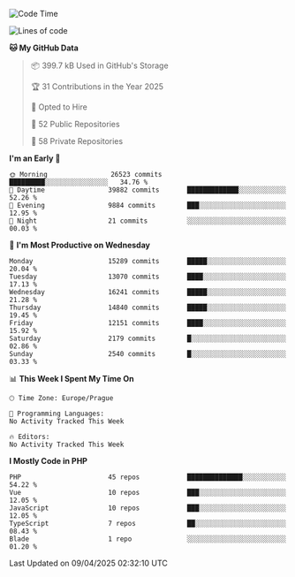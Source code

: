 <!--START_SECTION:waka-->
![Code Time](http://img.shields.io/badge/Code%20Time-1%2C584%20hrs%203%20mins-blue)

![Lines of code](https://img.shields.io/badge/From%20Hello%20World%20I%27ve%20Written-22.9%20million%20lines%20of%20code-blue)

**🐱 My GitHub Data** 

> 📦 399.7 kB Used in GitHub's Storage 
 > 
> 🏆 31 Contributions in the Year 2025
 > 
> 💼 Opted to Hire
 > 
> 📜 52 Public Repositories 
 > 
> 🔑 58 Private Repositories 
 > 
**I'm an Early 🐤** 

```text
🌞 Morning                26523 commits       █████████░░░░░░░░░░░░░░░░   34.76 % 
🌆 Daytime                39882 commits       █████████████░░░░░░░░░░░░   52.26 % 
🌃 Evening                9884 commits        ███░░░░░░░░░░░░░░░░░░░░░░   12.95 % 
🌙 Night                  21 commits          ░░░░░░░░░░░░░░░░░░░░░░░░░   00.03 % 
```
📅 **I'm Most Productive on Wednesday** 

```text
Monday                   15289 commits       █████░░░░░░░░░░░░░░░░░░░░   20.04 % 
Tuesday                  13070 commits       ████░░░░░░░░░░░░░░░░░░░░░   17.13 % 
Wednesday                16241 commits       █████░░░░░░░░░░░░░░░░░░░░   21.28 % 
Thursday                 14840 commits       █████░░░░░░░░░░░░░░░░░░░░   19.45 % 
Friday                   12151 commits       ████░░░░░░░░░░░░░░░░░░░░░   15.92 % 
Saturday                 2179 commits        █░░░░░░░░░░░░░░░░░░░░░░░░   02.86 % 
Sunday                   2540 commits        █░░░░░░░░░░░░░░░░░░░░░░░░   03.33 % 
```


📊 **This Week I Spent My Time On** 

```text
🕑︎ Time Zone: Europe/Prague

💬 Programming Languages: 
No Activity Tracked This Week

🔥 Editors: 
No Activity Tracked This Week
```

**I Mostly Code in PHP** 

```text
PHP                      45 repos            ██████████████░░░░░░░░░░░   54.22 % 
Vue                      10 repos            ███░░░░░░░░░░░░░░░░░░░░░░   12.05 % 
JavaScript               10 repos            ███░░░░░░░░░░░░░░░░░░░░░░   12.05 % 
TypeScript               7 repos             ██░░░░░░░░░░░░░░░░░░░░░░░   08.43 % 
Blade                    1 repo              ░░░░░░░░░░░░░░░░░░░░░░░░░   01.20 % 
```




 Last Updated on 09/04/2025 02:32:10 UTC
<!--END_SECTION:waka-->
<!--
**AlexKratky/AlexKratky** is a ✨ _special_ ✨ repository because its `README.md` (this file) appears on your GitHub profile.

Here are some ideas to get you started:

- 🔭 I’m currently working on ...
- 🌱 I’m currently learning ...
- 👯 I’m looking to collaborate on ...
- 🤔 I’m looking for help with ...
- 💬 Ask me about ...
- 📫 How to reach me: ...
- 😄 Pronouns: ...
- ⚡ Fun fact: ...
-->
